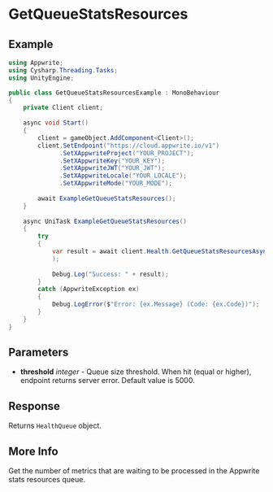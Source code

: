 # GetQueueStatsResources

## Example

```csharp
using Appwrite;
using Cysharp.Threading.Tasks;
using UnityEngine;

public class GetQueueStatsResourcesExample : MonoBehaviour
{
    private Client client;
    
    async void Start()
    {
        client = gameObject.AddComponent<Client>();
        client.SetEndpoint("https://cloud.appwrite.io/v1")
              .SetXAppwriteProject("YOUR_PROJECT");
              .SetXAppwriteKey("YOUR_KEY");
              .SetXAppwriteJWT("YOUR_JWT");
              .SetXAppwriteLocale("YOUR_LOCALE");
              .SetXAppwriteMode("YOUR_MODE");
        
        await ExampleGetQueueStatsResources();
    }
    
    async UniTask ExampleGetQueueStatsResources()
    {
        try
        {
            var result = await client.Health.GetQueueStatsResourcesAsync(
            );
            
            Debug.Log("Success: " + result);
        }
        catch (AppwriteException ex)
        {
            Debug.LogError($"Error: {ex.Message} (Code: {ex.Code})");
        }
    }
}
```

## Parameters

- **threshold** *integer* - Queue size threshold. When hit (equal or higher), endpoint returns server error. Default value is 5000.

## Response

Returns `HealthQueue` object.
## More Info

Get the number of metrics that are waiting to be processed in the Appwrite stats resources queue.

